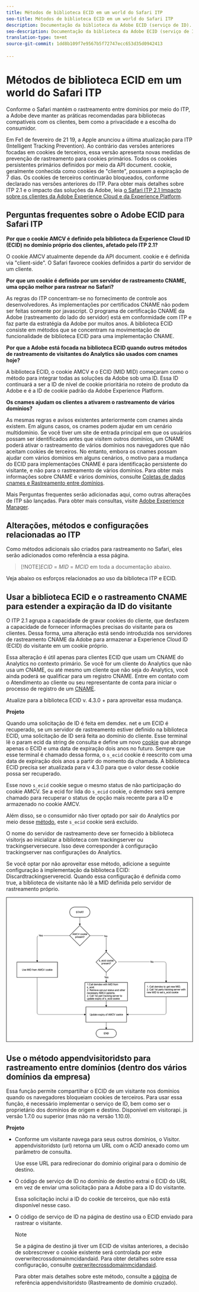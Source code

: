 ```yaml
---
title: Métodos de biblioteca ECID em um world do Safari ITP
seo-title: Métodos de biblioteca ECID em um world do Safari ITP
description: Documentação da biblioteca da Adobe ECID (serviço de ID).
seo-description: Documentação da biblioteca da Adobe ECID (serviço de ID).
translation-type: tm+mt
source-git-commit: 1dd8b109f7e9567b5f72747ecc653d35d0942413

---
```



# Métodos de biblioteca ECID em um world do Safari ITP

Conforme o Safari mantém o rastreamento entre domínios por meio do ITP, a Adobe deve manter as práticas recomendadas para bibliotecas compatíveis com os clientes, bem como a privacidade e a escolha do consumidor.

Em Fe1 de fevereiro de 21 19, a Apple anunciou a última atualização para ITP (Intelligent Tracking Prevention). Ao contrário das versões anteriores focadas em cookies de terceiros, essa versão apresenta novas medidas de prevenção de rastreamento para cookies primários. Todos os cookies persistentes primários definidos por meio da API document. cookie, geralmente conhecida como cookies de &quot;cliente&quot;, possuem a expiração de 7 dias. Os cookies de terceiros continuarão bloqueados, conforme declarado nas versões anteriores do ITP. Para obter mais detalhes sobre ITP 2.1 e o impacto das soluções da Adobe, leia [o Safari ITP 2.1 Impacto sobre os clientes da Adobe Experience Cloud e da Experience Platform](https://medium.com/adobetech/safari-itp-2-1-impact-on-adobe-experience-cloud-customers-9439cecb55ac).

## Perguntas frequentes sobre o Adobe ECID para Safari ITP

**Por que o cookie AMCV é definido pela biblioteca da Experience Cloud ID (ECID) no domínio próprio dos clientes, afetado pelo ITP 2.1?**

O cookie AMCV atualmente depende da API document. cookie e é definida via &quot;client-side&quot;. O Safari favorece cookies definidos a partir do servidor de um cliente.

**Por que um cookie é definido por um servidor de rastreamento CNAME, uma opção melhor para rastrear no Safari?**

As regras do ITP concentram-se no fornecimento de controle aos desenvolvedores. As implementações por certificados CNAME não podem ser feitas somente por javascript. O programa de certificação CNAME da Adobe (rastreamento do lado do servidor) está em conformidade com ITP e faz parte da estratégia da Adobe por muitos anos. A biblioteca ECID consiste em métodos que se concentram na movimentação de funcionalidade de biblioteca ECID para uma implementação CNAME.

**Por que a Adobe está focada na biblioteca ECID quando outros métodos de rastreamento de visitantes do Analytics são usados com cnames hoje?**

A biblioteca ECID, o cookie AMCV e o ECID (MID MID) começaram como o método para integrar todas as soluções da Adobe sob uma ID. Essa ID continuará a ser a ID de nível de cookie prioritária no roteiro de produto da Adobe e é a ID de cookie padrão da Adobe Experience Platform.

**Os cnames ajudam os clientes a ativarem o rastreamento de vários domínios?**

As mesmas regras e avisos existentes anteriormente com cnames ainda existem. Em alguns casos, os cnames podem ajudar em um cenário multidomínio. Se você tiver um site de entrada principal em que os usuários possam ser identificados antes que visitem outros domínios, um CNAME poderá ativar o rastreamento de vários domínios nos navegadores que não aceitam cookies de terceiros. No entanto, embora os cnames possam ajudar com vários domínios em alguns cenários, o motivo para a mudança do ECID para implementações CNAME é para identificação persistente do visitante, e não para o rastreamento de vários domínios. Para obter mais informações sobre CNAME e vários domínios, consulte [Coletas de dados cnames e Rastreamento entre domínios](/help/mcvid-reference/mcvid-analytics-reference/mcvid-cname.md).

Mais Perguntas frequentes serão adicionadas aqui, como outras alterações de ITP são lançadas. Para obter mais consultas, visite [Adobe Experience Manager](https://experienceleague.adobe.com/#recommended/solutions/analytics).

## Alterações, métodos e configurações relacionadas ao ITP

Como métodos adicionais são criados para rastreamento no Safari, eles serão adicionados como referência a essa página.

>[!NOTE]*ECID* = *MID* = *MCID* em toda a documentação abaixo.

Veja abaixo os esforços relacionados ao uso da biblioteca ITP e ECID.

## Usar a biblioteca ECID e o rastreamento CNAME para estender a expiração da ID do visitante

O ITP 2.1 agrupa a capacidade de gravar cookies do cliente, que desfazem a capacidade de fornecer informações precisas do visitante para os clientes. Dessa forma, uma alteração está sendo introduzida nos servidores de rastreamento CNAME da Adobe para armazenar a Experience Cloud ID (ECID) do visitante em um cookie próprio.

Essa alteração é útil apenas para clientes ECID que usam um CNAME do Analytics no contexto primário. Se você for um cliente do Analytics que não usa um CNAME, ou até mesmo um cliente que não seja do Analytics, você ainda poderá se qualificar para um registro CNAME. Entre em contato com o Atendimento ao cliente ou seu representante de conta para iniciar o processo de registro de um [CNAME](https://marketing.adobe.com/resources/help/en_US/whitepapers/first_party_cookies/adobe_managed_cert_pgm.html).

Atualize para a biblioteca ECID v. 4.3.0 + para aproveitar essa mudança.

**Projeto**

Quando uma solicitação de ID é feita em demdex. net e um ECID é recuperado, se um servidor de rastreamento estiver definido na biblioteca ECID, uma solicitação de ID será feita ao domínio do cliente. Esse terminal lê o param ecid da string de consulta e define um novo [cookie](/help/mcvid-introduction/mcvid-cookies.md) que abrange apenas o ECID e uma data de expiração dois anos no futuro. Sempre que esse terminal é chamado dessa forma, o `s_ecid` cookie é reescrito com uma data de expiração dois anos a partir do momento da chamada. A biblioteca ECID precisa ser atualizada para v 4.3.0 para que o valor desse cookie possa ser recuperado.

Esse novo `s_ecid` cookie segue o mesmo status de não participação do cookie AMCV. Se a ecid for lida do `s_ecid` cookie, o demdex será sempre chamado para recuperar o status de opção mais recente para a ID e armazenado no cookie AMCV.

Além disso, se o consumidor não tiver optado por sair do Analytics por meio desse [método](https://marketing.adobe.com/resources/help/en_US/sc/implement/opt_out_link.html), este `s_ecid` cookie será excluído.

O nome do servidor de rastreamento deve ser fornecido à biblioteca visitorjs ao inicializar a biblioteca com trackingserver ou trackingserversecure. Isso deve corresponder à configuração trackingserver nas configurações do Analytics.

Se você optar por não aproveitar esse método, adicione a seguinte configuração à implementação da biblioteca ECID: Discardtrackingserverecid. Quando essa configuração é definida como true, a biblioteca de visitante não lê a MID definida pelo servidor de rastreamento próprio.

![](assets/itp-proposal-v1.png)

## Use o método appendvisitoridsto para rastreamento entre domínios (dentro dos vários domínios da empresa)

Essa função permite compartilhar o ECID de um visitante nos domínios quando os navegadores bloqueiam cookies de terceiros. Para usar essa função, é necessário implementar o serviço de ID, bem como ser o proprietário dos domínios de origem e destino. Disponível em visitorapi. js versão 1.7.0 ou superior (mas não na versão 1.10.0).

**Projeto**

* Conforme um visitante navega para seus outros domínios, o Visitor. appendvisitoridsto (url) retorna um URL com o ACID anexado como um parâmetro de consulta.

   Use esse URL para redirecionar do domínio original para o domínio de destino.

* O código de serviço de ID no domínio de destino extrai o ECID do URL em vez de enviar uma solicitação para a Adobe para a ID do visitante.

   Essa solicitação inclui a ID do cookie de terceiros, que não está disponível nesse caso.

* O código de serviço de ID na página de destino usa o ECID enviado para rastrear o visitante.

   >[!NOTE]
   >Se a página de destino já tiver um ECID de visitas anteriores, a decisão de sobrescrever o cookie existente será controlada por este overwritecrossdomainmcidandaid. Para obter detalhes sobre essa configuração, consulte [overwritecrossdomainmcidandaid](/help/mcvid-library/mcvid-function-vars/mcvid-overwrite-visitor-id.md).
   >
   >Para obter mais detalhes sobre este método, consulte a [página](/help/mcvid-library/mcvid-get-set/mcvid-appendvisitorid.md) de referência appendvisitoridsto (Rastreamento de domínio cruzado).
